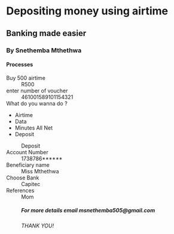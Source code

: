 
<html lang="en">
<head>
      <meta charset="UTF-8">
      <meta http-equiv="X-UA-Compatible" content="IE=edge">
	  <meta name="viewport" content="width=device-width, initial-scale=1.0">
	  <link rel="stylesheet" href="style.css" >
	  
 </head> 
 <style>{
 background-image: AIRTIME(bg-img.png)
	 }
</style>
 <h1>Depositing money using airtime</h1>
 <h2>Banking made easier</h2>
 <h3>By Snethemba Mthethwa</h3>
 <h4>Processes</h4>

 <dt>Buy 500 airtime<dt>
	 <dd>R500<dd>

  
		 
 <dt> enter number of voucher<dt>
 <dd>461001589101154321<dd>

 
	 
<dt>What do you wanna do ?<dt> 
  <ul>
	<li>Airtime</li>  
 <li>Data</li> 
	  <li>Minutes All Net</li>
 <li>Deposit</li> 
  </ul>
<dd>Deposit<dd>	

  <dt>Account Number<dt>
  <dd>1738786******<dd>


<dt>Beneficiary name<dt>
  <dd>Miss Mthethwa<dd>


  <dt>Choose Bank<dt>
  <dd>Capitec<dd>


<dt>References<dt>
<dd>Mom<dd>

<h5>For more details email msnethemba505@gmail.com</h5>  
<h6>THANK YOU!</h6>
 
 </body>
 </html>
